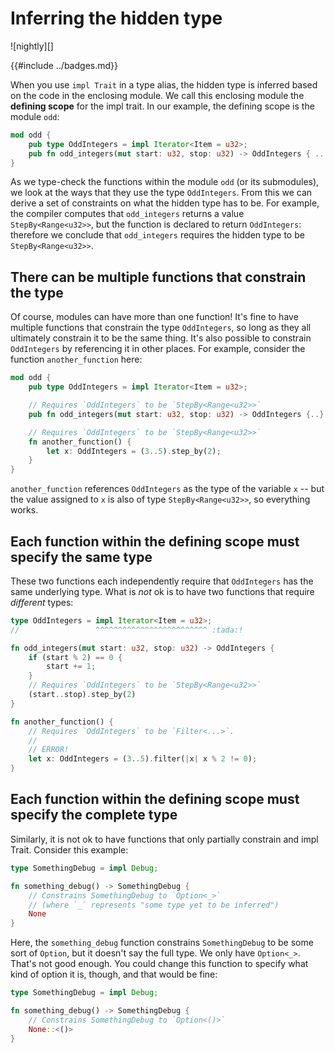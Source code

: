 # Inferring the hidden type

![nightly][]

{{#include ../badges.md}}

When you use `impl Trait` in a type alias, the hidden type is inferred based on the code in the enclosing module. We call this enclosing module the **defining scope** for the impl trait. In our example, the defining scope is the module `odd`:

```rust
mod odd {
    pub type OddIntegers = impl Iterator<Item = u32>;
    pub fn odd_integers(mut start: u32, stop: u32) -> OddIntegers { .. }
}
```

As we type-check the functions within the module `odd` (or its submodules), we look at the ways that they use the type `OddIntegers`. From this we can derive a set of constraints on what the hidden type has to be. For example, the compiler computes that `odd_integers` returns a value `StepBy<Range<u32>>`, but the function is declared to return `OddIntegers`: therefore we conclude that `odd_integers` requires the hidden type to be `StepBy<Range<u32>>`.

## There can be multiple functions that constrain the type

Of course, modules can have more than one function! It's fine to have multiple functions that constrain the type `OddIntegers`, so long as they all ultimately constrain it to be the same thing. It's also possible to constrain `OddIntegers` by referencing it in other places. For example, consider the function `another_function` here:

```rust
mod odd {
    pub type OddIntegers = impl Iterator<Item = u32>;

    // Requires `OddIntegers` to be `StepBy<Range<u32>>`
    pub fn odd_integers(mut start: u32, stop: u32) -> OddIntegers {..}

    // Requires `OddIntegers` to be `StepBy<Range<u32>>`
    fn another_function() {
        let x: OddIntegers = (3..5).step_by(2);
    }
}
```

`another_function` references `OddIntegers` as the type of the variable `x` -- but the value assigned to `x` is also of type `StepBy<Range<u32>>`, so everything works.

## Each function within the defining scope must specify the same type

These two functions each independently require that `OddIntegers` has the same underlying type. What is *not* ok is to have two functions that require *different* types:

```rust
type OddIntegers = impl Iterator<Item = u32>;
//                 ^^^^^^^^^^^^^^^^^^^^^^^^^ :tada:!

fn odd_integers(mut start: u32, stop: u32) -> OddIntegers {
    if (start % 2) == 0 {
        start += 1;
    }
    // Requires `OddIntegers` to be `StepBy<Range<u32>>`
    (start..stop).step_by(2)
}

fn another_function() {
    // Requires `OddIntegers` to be `Filter<...>`.
    //
    // ERROR!
    let x: OddIntegers = (3..5).filter(|x| x % 2 != 0);
}
```

## Each function within the defining scope must specify the complete type

Similarly, it is not ok to have functions that only partially constrain and impl Trait. Consider this example:

```rust
type SomethingDebug = impl Debug;

fn something_debug() -> SomethingDebug {
    // Constrains SomethingDebug to `Option<_>`
    // (where `_` represents "some type yet to be inferred")
    None
}
```

Here, the `something_debug` function constrains `SomethingDebug` to be some sort of `Option`, but it doesn't say the full type. We only have `Option<_>`. That's not good enough. You could change this function to specify what kind of option it is, though, and that would be fine:

```rust
type SomethingDebug = impl Debug;

fn something_debug() -> SomethingDebug {
    // Constrains SomethingDebug to `Option<()>`
    None::<()>
}
```
